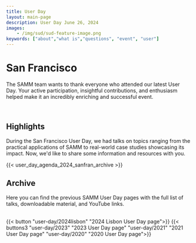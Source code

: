```yaml
---
title: User Day
layout: main-page
description: User Day June 26, 2024
images:
    - /img/sud/sud-feature-image.png
keywords: ["about","what is","questions", "event", "user"]
---
```

# San Francisco

The SAMM team wants to thank everyone who attended our latest User Day. Your active participation, insightful contributions, and enthusiasm helped make it an incredibly enriching and successful event.

<br/>

## Highlights

During the San Francisco User Day, we had talks on topics ranging from the practical applications of SAMM to real-world case studies showcasing its impact. Now, we'd like to share some information and resources with you.

{{< user_day_agenda_2024_sanfran_archive >}}


## Archive

Here you can find the previous SAMM User Day pages with the full list of talks, downloadable material, and YouTube links.
<br/><br/>

{{< button "user-day/2024lisbon" "2024 Lisbon User Day page">}}
{{< buttons3 "user-day/2023" "2023 User Day page" "user-day/2021" "2021 User Day page" "user-day/2020" "2020 User Day page">}}
